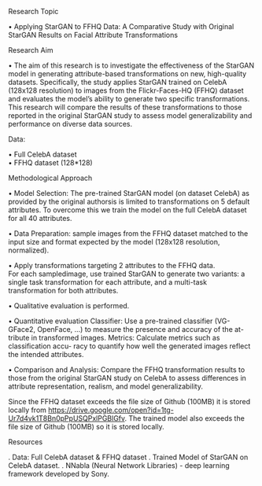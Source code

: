 Research Topic

• Applying StarGAN to FFHQ Data: A Comparative Study with Original StarGAN Results
on Facial Attribute Transformations

Research Aim

• The aim of this research is to investigate the effectiveness of the StarGAN model in
generating attribute-based transformations on new, high-quality datasets.
Specifically, the study applies StarGAN trained on CelebA (128x128 resolution) to images from the
Flickr-Faces-HQ (FFHQ) dataset and evaluates the model’s ability to generate two specific
transformations.
This research will compare the results of these transformations to those reported in the original StarGAN study to assess model
generalizability and performance on diverse data sources.

Data: 

• Full CelebA dataset  
• FFHQ dataset (128*128)  

Methodological Approach

• Model Selection: The pre-trained StarGAN model
(on dataset CelebA) as provided by the original authorsis is limited to transformations on 5 default attributes.
To overcome this we train the model on the full CelebA dataset for all 40 attributes.

• Data Preparation: sample images from the FFHQ dataset matched to the input size and format expected by the model (128x128 resolution, normalized).

• Apply transformations targeting 2 attributes to the FFHQ data.  
For each sampledimage, use trained StarGAN to generate two variants: a single task transformation for each attribute, and a multi-task transformation for both attributes.

• Qualitative evaluation is performed.

• Quantitative evaluation Classifier: Use a pre-trained classifier (VG-
GFace2, OpenFace, ...) to measure the presence and accuracy of the at-
tribute in transformed images. 
Metrics: Calculate metrics such as classification accu-
racy to quantify how well the generated images reflect the intended attributes.

• Comparison and Analysis:
Compare the FFHQ transformation results to those from the
original StarGAN study on CelebA to assess differences in attribute representation,
realism, and model generalizability.

Since the FFHQ dataset exceeds the file size of Github (100MB) it is stored locally from
https://drive.google.com/open?id=1tg-Ur7d4vk1T8Bn0pPpUSQPxlPGBlGfv.
The trained model also exceeds the file size of Github (100MB) so it is stored locally.

Resources

. Data: Full CelebA dataset & FFHQ dataset
. Trained Model of StarGAN on CelebA dataset.
. NNabla (Neural Network Libraries) - deep learning framework developed by Sony.
